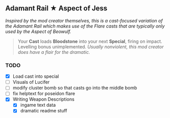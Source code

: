 ## Adamant Rail ★ Aspect of Jess

*Inspired by the mod creator themselves, this is a cast-focused variation of the Adamant Rail which makes use of the Flare casts that are typically only used by the Aspect of Beowulf.*

> Your **Cast** loads **Bloodstone** into your next **Special**, firing on impact.
> Levelling bonus unimplemented.
> *Usually nonviolent, this mod creator does have a flair for the dramatic.*

### TODO
- [x] Load cast into special
- [ ] Visuals of Lucifer
- [ ] modify cluster bomb so that casts go into the middle bomb
- [ ] fix helptext for poseidon flare
- [x] Writing Weapon Descriptions
  - [x] ingame text data
  - [x] dramatic readme stuff